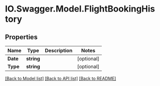 # IO.Swagger.Model.FlightBookingHistory
## Properties

Name | Type | Description | Notes
------------ | ------------- | ------------- | -------------
**Date** | **string** |  | [optional] 
**Type** | **string** |  | [optional] 

[[Back to Model list]](../README.md#documentation-for-models) [[Back to API list]](../README.md#documentation-for-api-endpoints) [[Back to README]](../README.md)

